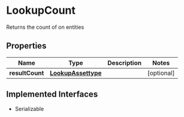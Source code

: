 

# LookupCount

Returns the count of on entities

## Properties

Name | Type | Description | Notes
------------ | ------------- | ------------- | -------------
**resultCount** | [**LookupAssettype**](LookupAssettype.md) |  |  [optional]


## Implemented Interfaces

* Serializable


